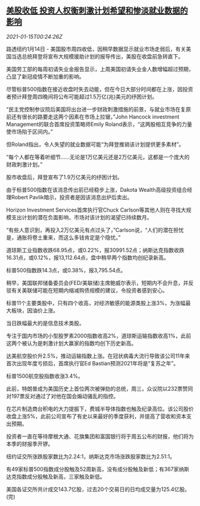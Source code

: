 <!--1610672112000-->
[美股收低 投资人权衡刺激计划希望和惨淡就业数据的影响](https://cn.reuters.com/article/usa-stock-0114-thur-idCNKBS29K00R)
------

<div><i>2021-01-15T00:24:26Z</i></div><p>路透纽约1月14日 - 美国股市周四收低，因稍早数据显示就业市场走弱后，有关美国当选总统拜登将宣布大规模援助计划的报导传出，美股在收盘前急转直下。</p><p>美国劳工部的每周初请失业金报告显示，上周美国初请失业金人数增幅超过预期，凸显了新冠疫情不断加重的影响。</p><p>尽管标普500指数在接近收盘时失去动能，但在今日大部分时间都在上涨，因投资者预计拜登周四晚间将公布可能超过1.5万亿(兆)美元的纾困计划。</p><p>“民主党控制参议院后美国将出台进一步财政刺激措施的前景，与就业市场在复原前还有很长的路要走这两个因素在市场上拉锯，”John Hancock investment Management的联合首席投资策略师Emily Roland表示，“这两股相互竞争的力量使市场陷于区间内。”</p><p>但Roland指出，令人失望的就业数据可能“为拜登推销该计划提供更多素材”。</p><p>“每个人都在等着听细节……无论是1万亿美元还是2万亿美元，这都是一个庞大的财政刺激计划。”</p><p>股市收盘后，拜登宣布了1.9万亿美元的纾困计划。</p><p>由于标普500指数在该消息传出前已经稳步上涨，Dakota Wealth高级投资组合经理Robert Pavlik暗示，投资者是因该消息出炉后卖出。</p><p>Horizon Investment Services首席执行官Chuck Carlson等其他人则在寻找大规模支出计划的潜在负面影响，市场对该计划的渴望已持续数月。</p><p>“有些人意识到，再投入2万亿美元有点过头了，”Carlson说，“人们的潜在担忧是，通胀将卷土重来，而这么多钱肯定是个隐忧。”</p><p>道琼斯工业指数收跌68.95点，或0.22%，报30991.52点；纳斯达克指数收跌16.31点，或0.12%，报13,112.64点，盘中稍早两个指数均创纪录新高。</p><p>标普500指数跌14.3点，或0.38%，报3,795.54点。</p><p>稍早，美国联邦储备委员会(FED/美联储)主席鲍威尔表示，短期内不会升息，并反驳有关美联储可能在短期内缩减购债规模的建议，令投资者感到安心。</p><p>标普11个主要类股中，只有四个收高，对经济敏感的能源类股上涨3%，为涨幅最大板块，因油价上涨。</p><p>当日跌幅最大的是信息技术类股。</p><p>专注于国内市场的小型股罗素2000指数收高2%，道琼斯运输指数收高1%，此前这两个被认为是刺激计划大赢家的指数均创下历史新高。</p><p>达美航空股价升2.5%，推动运输指数上涨。在冠状病毒大流行导致该公司11年来首次出现年度亏损后，首席执行官Ed Bastian预测2021年将是“复苏之年”。</p><p>标普1500航空股指数收涨3.4%。</p><p>此前，特朗普成为美国历史上首位两次被弹劾的总统，周三，众议院以232票赞同对197票反对通过了对他在国会煽动骚乱的指控。</p><p>在芯片制造商台积电的大力提振下，费城半导体指数也触及纪录高位。该公司股价收盘上涨5%，此前公司宣布了有史以来最好的季度获利，并提高了营收和资本支出预期。</p><p>投资者一直在等待摩根大通、花旗集团和富国银行将于周五公布的财报，他们将为本季的财报季开锣。</p><p>纽约证交所涨跌股家数比为2.24:1，纳斯达克市场涨跌股家数比为2.51:1。</p><p>有49家标普500指数成分股触及52周新高，没有成分股触及新低；有367家纳斯达克指数成分股触及新高，三家触及新低。</p><p>美国各证交所共计成交143.7亿股，过去20个交易日的日均成交量为125.4亿股。(完)</p>
